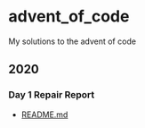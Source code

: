 # advent_of_code
My solutions to the advent of code

## 2020

### Day 1 Repair Report

* [README.md](2020/day1_report_repair)
